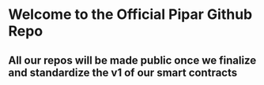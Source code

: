 # Welcome to the Official Pipar Github Repo

## All our repos will be made public once we finalize and standardize the v1 of our smart contracts
